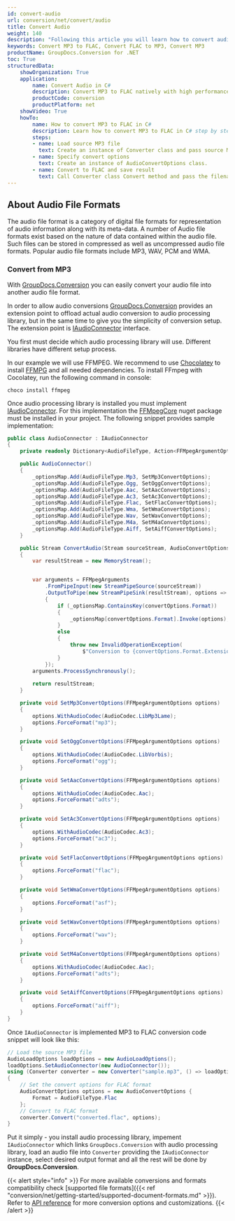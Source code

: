 ```yaml
---
id: convert-audio
url: conversion/net/convert/audio
title: Convert Audio
weight: 140
description: "Following this article you will learn how to convert audio file to another audio format with couple C# code lines and GroupDocs.Conversion for .NET."
keywords: Convert MP3 to FLAC, Convert FLAC to MP3, Convert MP3
productName: GroupDocs.Conversion for .NET
toc: True
structuredData:
    showOrganization: True
    application:    
        name: Convert Audio in C#    
        description: Convert MP3 to FLAC natively with high performance using C# language and GroupDocs.Conversion for .NET APIs
        productCode: conversion
        productPlatform: net 
    showVideo: True
    howTo:
        name: How to convert MP3 to FLAC in C# 
        description: Learn how to convert MP3 to FLAC in C# step by step
        steps:
        - name: Load source MP3 file 
          text: Create an instance of Converter class and pass source MP3 file path as a constructor parameter. You may specify absolute or relative file path as per your requirements. 
        - name: Specify convert options 
          text: Create an instance of AudioConvertOptions class.
        - name: Convert to FLAC and save result 
          text: Call Converter class Convert method and pass the filename for the converted FLAC file and the AudioConvertOptions object from the previous step as parameters.
---
```


## About Audio File Formats

The audio file format is a category of digital file formats for representation of audio information along with its meta-data. A number of Audio file formats exist based on the nature of data contained within the audio file. Such files can be stored in compressed as well as uncompressed audio file formats. Popular audio file formats include MP3, WAV, PCM and WMA.

### Convert from MP3

With [GroupDocs.Conversion](https://products.groupdocs.com/conversion/net) you can easily convert your audio file into another audio file format.  

In order to allow audio conversions [GroupDocs.Conversion](https://products.groupdocs.com/conversion/net) provides an extension point to offload actual audio conversion to audio processing library, but in the same time to give you the simplicity of conversion setup. The extension point is [IAudioConnector](https://apireference.groupdocs.com/conversion/net/groupdocs.conversion.integration.audio/iaudioconnector) interface. 

You first must decide which audio processing library will use. Different libraries have different setup process.

In our example we will use FFMPEG. We recommend to use [Chocolatey](https://chocolatey.org/) to install [FFMPG](https://ffmpeg.org/) and all needed dependencies. 
To install FFmpeg with Cocolatey, run the following command in console:
```
choco install ffmpeg
```

Once audio processing library is installed you must implement [IAudioConnector](https://apireference.groupdocs.com/conversion/net/groupdocs.conversion.integration.audio/iaudioconnector). For this implementation the [FFMpegCore](https://www.nuget.org/packages/FFMpegCore) nuget package must be installed in your project. The following snippet provides sample implementation:

```csharp
public class AudioConnector : IAudioConnector
{
    private readonly Dictionary<AudioFileType, Action<FFMpegArgumentOptions>> _optionsMap = new Dictionary<AudioFileType, Action<FFMpegArgumentOptions>>();

    public AudioConnector()
    {
        _optionsMap.Add(AudioFileType.Mp3, SetMp3ConvertOptions);
        _optionsMap.Add(AudioFileType.Ogg, SetOggConvertOptions);
        _optionsMap.Add(AudioFileType.Aac, SetAacConvertOptions);
        _optionsMap.Add(AudioFileType.Ac3, SetAc3ConvertOptions);
        _optionsMap.Add(AudioFileType.Flac, SetFlacConvertOptions);
        _optionsMap.Add(AudioFileType.Wma, SetWmaConvertOptions);
        _optionsMap.Add(AudioFileType.Wav, SetWavConvertOptions);
        _optionsMap.Add(AudioFileType.M4a, SetM4aConvertOptions);
        _optionsMap.Add(AudioFileType.Aiff, SetAiffConvertOptions);
    }

    public Stream ConvertAudio(Stream sourceStream, AudioConvertOptions convertOptions)
    { 
        var resultStream = new MemoryStream();


        var arguments = FFMpegArguments
            .FromPipeInput(new StreamPipeSource(sourceStream))
            .OutputToPipe(new StreamPipeSink(resultStream), options =>
            {
                if (_optionsMap.ContainsKey(convertOptions.Format))
                {
                    _optionsMap[convertOptions.Format].Invoke(options);
                }
                else
                {
                    throw new InvalidOperationException(
                        $"Conversion to {convertOptions.Format.Extension} is not supported at the moment");
                }
            });
        arguments.ProcessSynchronously();
            
        return resultStream;
    }

    private void SetMp3ConvertOptions(FFMpegArgumentOptions options)
    {
        options.WithAudioCodec(AudioCodec.LibMp3Lame);
        options.ForceFormat("mp3");
    }

    private void SetOggConvertOptions(FFMpegArgumentOptions options)
    {
        options.WithAudioCodec(AudioCodec.LibVorbis);
        options.ForceFormat("ogg");
    }

    private void SetAacConvertOptions(FFMpegArgumentOptions options)
    {
        options.WithAudioCodec(AudioCodec.Aac);
        options.ForceFormat("adts");
    }

    private void SetAc3ConvertOptions(FFMpegArgumentOptions options)
    {
        options.WithAudioCodec(AudioCodec.Ac3);
        options.ForceFormat("ac3");
    }

    private void SetFlacConvertOptions(FFMpegArgumentOptions options)
    {
        options.ForceFormat("flac");
    }

    private void SetWmaConvertOptions(FFMpegArgumentOptions options)
    {
        options.ForceFormat("asf");
    }

    private void SetWavConvertOptions(FFMpegArgumentOptions options)
    {
        options.ForceFormat("wav");
    }

    private void SetM4aConvertOptions(FFMpegArgumentOptions options)
    {
        options.WithAudioCodec(AudioCodec.Aac);
        options.ForceFormat("adts");
    }

    private void SetAiffConvertOptions(FFMpegArgumentOptions options)
    {
        options.ForceFormat("aiff");
    }
}
```

Once `IAudioConnector` is implemented MP3 to FLAC conversion code snippet will look like this:

```csharp
// Load the source MP3 file
AudioLoadOptions loadOptions = new AudioLoadOptions();
loadOptions.SetAudioConnector(new AudioConnector());
using (Converter converter = new Converter("sample.mp3", () => loadOptions))
{
    // Set the convert options for FLAC format
    AudioConvertOptions options = new AudioConvertOptions {
        Format = AudioFileType.Flac
    };
    // Convert to FLAC format
    converter.Convert("converted.flac", options);
}
```

Put it simply - you install audio processing library, impement `IAudioConnector` which links `GroupDocs.Conversion` with audio processing library, load an audio file into `Converter` providing the `IAudioConnector` instance, select desired output format and all the rest will be done by **GroupDocs.Conversion**.  

{{< alert style="info" >}}
For more available conversions and formats compatibility check [supported file formats]({{< ref "conversion/net/getting-started/supported-document-formats.md" >}}).
Refer to [API reference](https://apireference.groupdocs.com/conversion/net/groupdocs.conversion.options.convert) for more conversion options and customizations.
{{< /alert >}}
